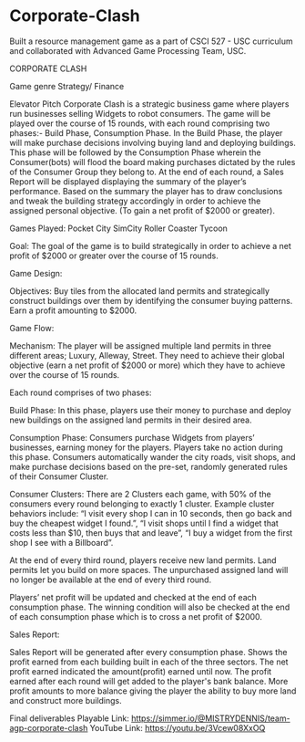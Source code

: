# Corporate-Clash
Built a resource management game as a part of CSCI 527 - USC curriculum and collaborated with Advanced Game Processing Team, USC.

CORPORATE CLASH

Game genre
Strategy/ Finance

Elevator Pitch
Corporate Clash is a strategic business game where players run businesses selling Widgets to robot consumers. The game will be played over the course of 15 rounds, with each round comprising two phases:- Build Phase, Consumption Phase. In the Build Phase, the player will make purchase decisions involving buying land and deploying buildings. This phase will be followed by the Consumption Phase wherein the Consumer(bots) will flood the board making purchases dictated by the rules of the Consumer Group they belong to. At the end of each round, a Sales Report will be displayed displaying the summary of the player’s performance. Based on the summary the player has to draw conclusions and tweak the building strategy accordingly in order to achieve the assigned personal objective. (To gain a net profit of $2000 or greater).

Games Played:
Pocket City
SimCity
Roller Coaster Tycoon

Goal: 
The goal of the game is to build strategically in order to achieve a net profit of $2000 or greater over the course of 15 rounds.

Game Design:

Objectives:
Buy tiles from the allocated land permits and strategically construct buildings over them by identifying the consumer buying patterns.
Earn a profit amounting to $2000.

Game Flow:

Mechanism:
The player will be assigned multiple land permits in three different areas; Luxury, Alleway, Street. They need to achieve their global objective (earn a net profit of $2000 or more) which they have to achieve over the course of 15 rounds. 

Each round comprises of two phases:

Build Phase: In this phase, players use their money to purchase and deploy new buildings on the assigned land permits in their desired area.

Consumption Phase: Consumers purchase Widgets from players’ businesses, earning money for the players. Players take no action during this phase. Consumers automatically wander the city roads, visit shops, and make purchase decisions based on the pre-set, randomly generated rules of their Consumer Cluster.

Consumer Clusters: There are 2 Clusters each game, with 50% of the consumers every round belonging to exactly 1 cluster. Example cluster behaviors include: “I visit every shop I can in 10 seconds, then go back and buy the cheapest widget I found.”, “I visit shops until I find a widget that costs less than $10, then buys that and leave”, “I buy a widget from the first shop I see with a Billboard”.

At the end of every third round, players receive new land permits. Land permits let you build on more spaces. The unpurchased assigned land will no longer be available at the end of every third round.

Players’ net profit will be updated and checked at the end of each consumption phase. The winning condition will also be checked at the end of each consumption phase which is to cross a net profit of $2000.


Sales Report:

Sales Report will be generated after every consumption phase.
Shows the profit earned from each building built in each of the three sectors.
The net profit earned indicated the amount(profit) earned until now.
The profit earned after each round will get added to the player's bank balance. More profit amounts to more balance giving the player the ability to buy more land and construct more buildings.



Final deliverables
Playable Link: https://simmer.io/@MISTRYDENNIS/team-agp-corporate-clash
YouTube Link: https://youtu.be/3Vcew08XxOQ




